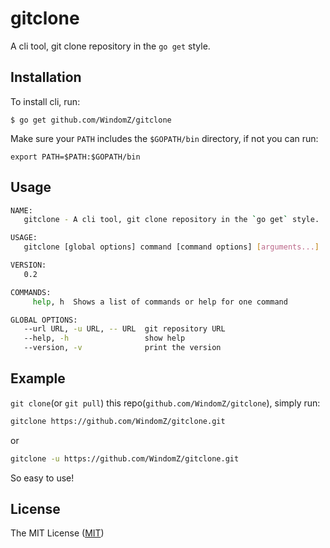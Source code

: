 # gitclone

A cli tool, git clone repository in the `go get` style.

## Installation

To install cli, run:
```
$ go get github.com/WindomZ/gitclone
```

Make sure your `PATH` includes the `$GOPATH/bin` directory,
if not you can run:
```
export PATH=$PATH:$GOPATH/bin
```

## Usage

```bash
NAME:
   gitclone - A cli tool, git clone repository in the `go get` style.

USAGE:
   gitclone [global options] command [command options] [arguments...]

VERSION:
   0.2

COMMANDS:
     help, h  Shows a list of commands or help for one command

GLOBAL OPTIONS:
   --url URL, -u URL, -- URL  git repository URL
   --help, -h                 show help
   --version, -v              print the version
```

## Example

`git clone`(or `git pull`) this repo(`github.com/WindomZ/gitclone`), 
simply run:
```bash
gitclone https://github.com/WindomZ/gitclone.git
```
or
```bash
gitclone -u https://github.com/WindomZ/gitclone.git
```

So easy to use!

## License

The MIT License ([MIT](https://github.com/WindomZ/gitclone/blob/master/LICENSE))
